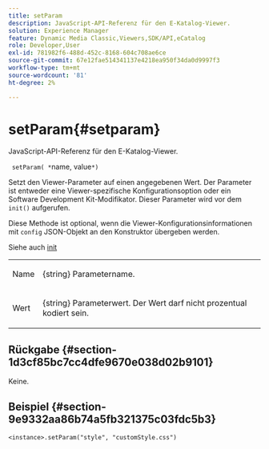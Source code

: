 ```yaml
---
title: setParam
description: JavaScript-API-Referenz für den E-Katalog-Viewer.
solution: Experience Manager
feature: Dynamic Media Classic,Viewers,SDK/API,eCatalog
role: Developer,User
exl-id: 781982f6-488d-452c-8168-604c708ae6ce
source-git-commit: 67e12fae514341137e4218ea950f34da0d9997f3
workflow-type: tm+mt
source-wordcount: '81'
ht-degree: 2%

---
```


# setParam{#setparam}

JavaScript-API-Referenz für den E-Katalog-Viewer.

` setParam( *`name, value`*)`

Setzt den Viewer-Parameter auf einen angegebenen Wert. Der Parameter ist entweder eine Viewer-spezifische Konfigurationsoption oder ein Software Development Kit-Modifikator. Dieser Parameter wird vor dem `init()` aufgerufen.

Diese Methode ist optional, wenn die Viewer-Konfigurationsinformationen mit `config` JSON-Objekt an den Konstruktor übergeben werden.

Siehe auch [init](../../../c-html5-s7-aem-asset-viewers/c-html5-20-ecatalog-viewer-about/c-html5-20-ecatalog-viewer-javascriptapiref/r-html5-ecatalog-viewer-20-javascriptapiref-init.md#reference-aee94dd92a28410784f7a1792e28683b)

<table id="table_896DFF34A68A403DB93A6D597461A573"> 
 <tbody> 
  <tr> 
   <td colname="col1"> <p> <span class="codeph"> <span class="varname"> Name </span> </span> </p> </td> 
   <td colname="col2"> <p> <span class="codeph"> {string} </span> Parametername. </p> </td> 
  </tr> 
  <tr> 
   <td colname="col1"> <p> <span class="codeph"> <span class="varname"> Wert </span> </span> </p> </td> 
   <td colname="col2"> <p> <span class="codeph"> {string} </span> Parameterwert. Der Wert darf nicht prozentual kodiert sein. </p> </td> 
  </tr> 
 </tbody> 
</table>

## Rückgabe {#section-1d3cf85bc7cc4dfe9670e038d02b9101}

Keine.

## Beispiel {#section-9e9332aa86b74a5fb321375c03fdc5b3}

```
<instance>.setParam("style", "customStyle.css")
```
